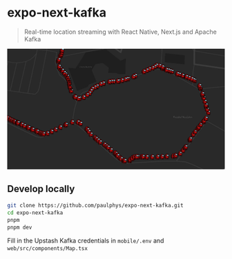 # expo-next-kafka
> Real-time location streaming with React Native, Next.js and Apache Kafka
<img src="web/public/demo.png" width="800px">

## Develop locally

```bash
git clone https://github.com/paulphys/expo-next-kafka.git
cd expo-next-kafka
pnpm
pnpm dev
```

Fill in the Upstash Kafka credentials in `mobile/.env` and `web/src/components/Map.tsx`


